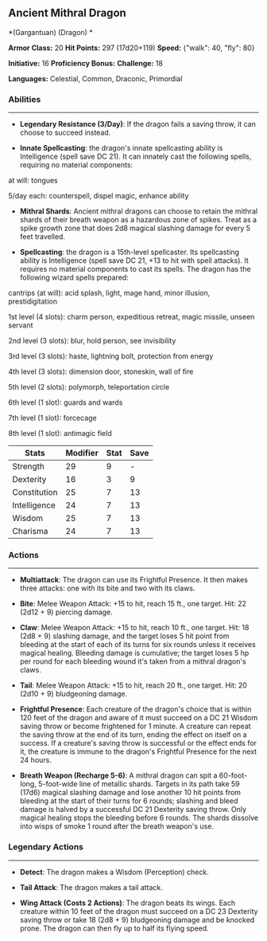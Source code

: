 ## Ancient Mithral Dragon
*(Gargantuan) (Dragon) *

**Armor Class:** 20
**Hit Points:** 297 (17d20+119)
**Speed:** {"walk": 40, "fly": 80}

**Initiative:** 16
**Proficiency Bonus:**
**Challenge:** 18

**Languages:** Celestial, Common, Draconic, Primordial

### Abilities
 --- 
- **Legendary Resistance (3/Day)**: If the dragon fails a saving throw, it can choose to succeed instead.

- **Innate Spellcasting**: the dragon's innate spellcasting ability is Intelligence (spell save DC 21). It can innately cast the following spells, requiring no material components:

at will: tongues

5/day each: counterspell, dispel magic, enhance ability

- **Mithral Shards**: Ancient mithral dragons can choose to retain the mithral shards of their breath weapon as a hazardous zone of spikes. Treat as a spike growth zone that does 2d8 magical slashing damage for every 5 feet travelled.

- **Spellcasting**: the dragon is a 15th-level spellcaster. Its spellcasting ability is Intelligence (spell save DC 21, +13 to hit with spell attacks). It requires no material components to cast its spells. The dragon has the following wizard spells prepared:

cantrips (at will): acid splash, light, mage hand, minor illusion, prestidigitation

1st level (4 slots): charm person, expeditious retreat, magic missile, unseen servant

2nd level (3 slots): blur, hold person, see invisibility

3rd level (3 slots): haste, lightning bolt, protection from energy

4th level (3 slots): dimension door, stoneskin, wall of fire

5th level (2 slots): polymorph, teleportation circle

6th level (1 slot): guards and wards

7th level (1 slot): forcecage

8th level (1 slot): antimagic field



| Stats | Modifier | Stat | Save
| ---- | ---- | ---- | ---- |
| Strength | 29 | 9 | - |
| Dexterity | 16 | 3 | 9 |
| Constitution | 25 | 7 | 13 |
| Intelligence | 24 | 7 | 13 |
| Wisdom | 25 | 7 | 13 |
| Charisma | 24 | 7 | 13 |

### Actions
 --- 
- **Multiattack**: The dragon can use its Frightful Presence. It then makes three attacks: one with its bite and two with its claws.

- **Bite**: Melee Weapon Attack: +15 to hit, reach 15 ft., one target. Hit: 22 (2d12 + 9) piercing damage.

- **Claw**: Melee Weapon Attack: +15 to hit, reach 10 ft., one target. Hit: 18 (2d8 + 9) slashing damage, and the target loses 5 hit point from bleeding at the start of each of its turns for six rounds unless it receives magical healing. Bleeding damage is cumulative; the target loses 5 hp per round for each bleeding wound it's taken from a mithral dragon's claws.

- **Tail**: Melee Weapon Attack: +15 to hit, reach 20 ft., one target. Hit: 20 (2d10 + 9) bludgeoning damage.

- **Frightful Presence**: Each creature of the dragon's choice that is within 120 feet of the dragon and aware of it must succeed on a DC 21 Wisdom saving throw or become frightened for 1 minute. A creature can repeat the saving throw at the end of its turn, ending the effect on itself on a success. If a creature's saving throw is successful or the effect ends for it, the creature is immune to the dragon's Frightful Presence for the next 24 hours.

- **Breath Weapon (Recharge 5-6)**: A mithral dragon can spit a 60-foot-long, 5-foot-wide line of metallic shards. Targets in its path take 59 (17d6) magical slashing damage and lose another 10 hit points from bleeding at the start of their turns for 6 rounds; slashing and bleed damage is halved by a successful DC 21 Dexterity saving throw. Only magical healing stops the bleeding before 6 rounds. The shards dissolve into wisps of smoke 1 round after the breath weapon's use.

### Legendary Actions
 --- 
- **Detect**: The dragon makes a Wisdom (Perception) check.

- **Tail Attack**: The dragon makes a tail attack.

- **Wing Attack (Costs 2 Actions)**: The dragon beats its wings. Each creature within 10 feet of the dragon must succeed on a DC 23 Dexterity saving throw or take 18 (2d8 + 9) bludgeoning damage and be knocked prone. The dragon can then fly up to half its flying speed.

